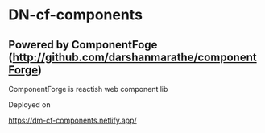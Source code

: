 # DN-cf-components


## Powered by ComponentFoge (http://github.com/darshanmarathe/componentForge)

ComponentForge is reactish web component lib 







Deployed on 

https://dm-cf-components.netlify.app/